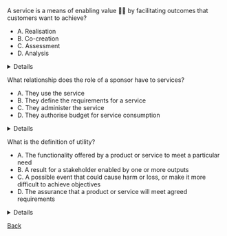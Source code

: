 A service is a means of enabling value :man_shrugging: by facilitating outcomes that customers want to achieve?

- A. Realisation
- B. Co-creation
- C. Assessment
- D. Analysis

<details>
B. A service is a means of enabling <b>Co-creation</b> by facilitating outcomes that customers want to achieve!
</details>

What relationship does the role of a sponsor have to services?

- A. They use the service
- B. They define the requirements for a service
- C. They administer the service
- D. They authorise budget for service consumption

<details>
D. They authoise budget for service consumption!
</details>

What is the definition of utility?

- A. The functionality offered by a product or service to meet a particular need
- B. A result for a stakeholder enabled by one or more outputs
- C. A possible event that could cause harm or loss, or make it more difficult to achieve objectives
- D. The assurance that a product or service will meet agreed requirements

<details>
  A. Utility : The functionality offered by a product or service to meet a particular need!
  
  - B. Outcome : A result for a stakeholder enabled by one or more outputs
  - C. Risk : A possible event that could cause harm or loss, or make it more difficult to achieve objectives
  - D. Warranty : The assurance that a product or service will meet agreed requirements
  
</details>

[Back](README.md)
